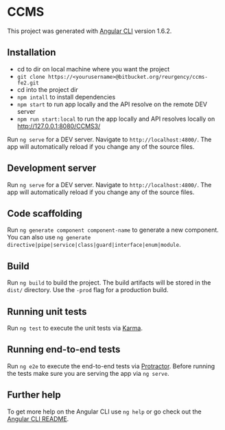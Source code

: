 # CCMS

This project was generated with [Angular CLI](https://github.com/angular/angular-cli) version 1.6.2.

## Installation

- cd to dir on local machine where you want the project
- `git clone https://<yourusername>@bitbucket.org/reurgency/ccms-fe2.git`
- cd into the project dir
- `npm intall` to install dependencies
- `npm start` to run app locally and the API resolve on the remote DEV server
- `npm run start:local` to run the app locally and API resolves locally on http://127.0.0.1:8080/CCMS3/

Run `ng serve` for a DEV server. Navigate to `http://localhost:4800/`. The app will automatically reload if you change any of the source files.


## Development server

Run `ng serve` for a DEV server. Navigate to `http://localhost:4800/`. The app will automatically reload if you change any of the source files.

## Code scaffolding

Run `ng generate component component-name` to generate a new component. You can also use `ng generate directive|pipe|service|class|guard|interface|enum|module`.

## Build

Run `ng build` to build the project. The build artifacts will be stored in the `dist/` directory. Use the `-prod` flag for a production build.

## Running unit tests

Run `ng test` to execute the unit tests via [Karma](https://karma-runner.github.io).

## Running end-to-end tests

Run `ng e2e` to execute the end-to-end tests via [Protractor](http://www.protractortest.org/).
Before running the tests make sure you are serving the app via `ng serve`.

## Further help

To get more help on the Angular CLI use `ng help` or go check out the [Angular CLI README](https://github.com/angular/angular-cli/blob/master/README.md).
